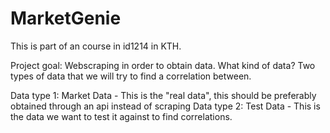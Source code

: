# MarketGenie
This is part of an course in id1214 in KTH. 

Project goal: 
  Webscraping in order to obtain data. What kind of data? Two types of data that we will try to find a correlation between.
  
  Data type 1: 
                Market Data - This is the "real data", this should be preferably obtained through an api instead of scraping
  Data type 2: 
                Test Data - This is the data we want to test it against to find correlations. 
